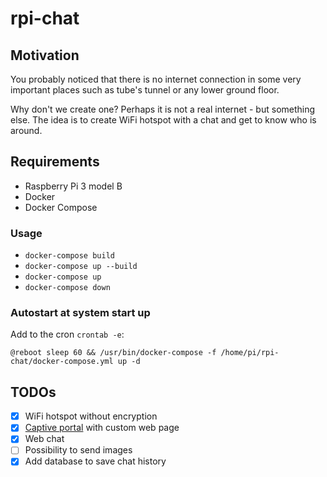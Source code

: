 # rpi-chat

## Motivation
You probably noticed that there is no internet connection in some very important places such as tube's tunnel or any lower ground floor.

Why don't we create one? Perhaps it is not a real internet - but something else. The idea is to create WiFi hotspot with a chat and get to know who is around.

## Requirements
- Raspberry Pi 3 model B
- Docker
- Docker Compose

### Usage

- `docker-compose build`
- `docker-compose up --build`
- `docker-compose up`
- `docker-compose down`

### Autostart at system start up 
Add to the cron `crontab -e`:

`@reboot sleep 60 && /usr/bin/docker-compose -f /home/pi/rpi-chat/docker-compose.yml up -d`

## TODOs
- [X] WiFi hotspot without encryption
- [X] [Captive portal](https://en.wikipedia.org/wiki/Captive_portal) with custom web page
- [X] Web chat
- [ ] Possibility to send images
- [X] Add database to save chat history
